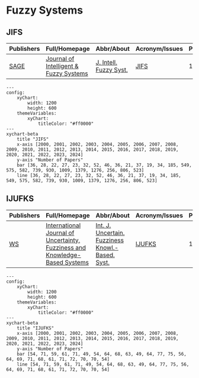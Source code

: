 # Fuzzy Systems

## JIFS

|Publishers|Full/Homepage|Abbr/About|Acronym/Issues|Period/DBLP|Top/Early|CCF|CAS|JCR|IF|Keywords/Google|
|-         |-            |-         |-             |-          |-        |-  |-  |-  |- |-              |
|[SAGE](https://www.sagepub.com/)|[Journal of Intelligent & Fuzzy Systems](https://journals.sagepub.com/home/ifs)|[J. Intell. Fuzzy Syst.](https://journals.sagepub.com/overview-metric/IFS?)|[JIFS](https://journals.sagepub.com/loi/ifs)|1993 -|False||4|Q4|1.2|[Fuzzy Systems](https://www.google.com/search?q=Fuzzy+Systems)|

```mermaid
---
config:
    xyChart:
        width: 1200
        height: 600
    themeVariables:
        xyChart:
            titleColor: "#ff0000"
---
xychart-beta
    title "JIFS"
    x-axis [2000, 2001, 2002, 2003, 2004, 2005, 2006, 2007, 2008, 2009, 2010, 2011, 2012, 2013, 2014, 2015, 2016, 2017, 2018, 2019, 2020, 2021, 2022, 2023, 2024]
    y-axis "Number of Papers"
    bar [36, 28, 22, 27, 23, 32, 52, 46, 36, 21, 37, 19, 34, 185, 549, 575, 582, 739, 930, 1009, 1379, 1276, 256, 806, 523]
    line [36, 28, 22, 27, 23, 32, 52, 46, 36, 21, 37, 19, 34, 185, 549, 575, 582, 739, 930, 1009, 1379, 1276, 256, 806, 523]
```

## IJUFKS

|Publishers|Full/Homepage|Abbr/About|Acronym/Issues|Period/DBLP|Top/Early|CCF|CAS|JCR|IF|Keywords/Google|
|-         |-            |-         |-             |-          |-        |-  |-  |-  |- |-              |
|[WS](https://worldscientific.com/)|[International Journal of Uncertainty, Fuzziness and Knowledge-Based Systems](https://worldscientific.com/worldscinet/ijufks)|[Int. J. Uncertain. Fuzziness Knowl.-Based. Syst.](https://worldscientific.com/page/ijufks/aims-scope)|[IJUFKS](https://worldscientific.com/loi/ijufks)|1993 -|False||4|Q4|1.0|[Fuzzy Systems](https://www.google.com/search?q=Fuzzy+Systems); [Knowledge-Based Systems](https://www.google.com/search?q=Knowledge-Based+Systems)|

```mermaid
---
config:
    xyChart:
        width: 1200
        height: 600
    themeVariables:
        xyChart:
            titleColor: "#ff0000"
---
xychart-beta
    title "IJUFKS"
    x-axis [2000, 2001, 2002, 2003, 2004, 2005, 2006, 2007, 2008, 2009, 2010, 2011, 2012, 2013, 2014, 2015, 2016, 2017, 2018, 2019, 2020, 2021, 2022, 2023, 2024]
    y-axis "Number of Papers"
    bar [54, 71, 59, 61, 71, 49, 54, 64, 68, 63, 49, 64, 77, 75, 56, 64, 69, 71, 68, 61, 71, 72, 70, 70, 54]
    line [54, 71, 59, 61, 71, 49, 54, 64, 68, 63, 49, 64, 77, 75, 56, 64, 69, 71, 68, 61, 71, 72, 70, 70, 54]
```

